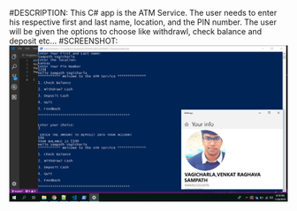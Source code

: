 #DESCRIPTION:
This C# app is the ATM Service.
The user needs to enter his respective first and last name, location, and the PIN number.
The user will be given the options to choose like withdrawl, check balance and deposit etc...
#SCREENSHOT:
![MyApplicationScreenshot](https://github.com/Sampath2609/Project1/blob/master/Screenshot%20(148).png)
